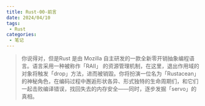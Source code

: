 ```yaml
---
title: Rust-00-前言
date: 2024/04/10
tags:
 - Rust
categories:
 - 笔记
---
```


> 你说得对，但是Rust 是由 Mozilla 自主研发的一款全新零开销抽象编程语言。语言采用一种被称作「RAII」 的资源管理机制，在这里，退出作用域的对象将触发「drop」方法，进而被销毀。你将扮演一位名为「Rustacean」的神秘角色，在编码过程中邂逅形状各异、形式独特的生命周期们，和它们一起击败编译错误，找回失去的内存安全——同时，逐步发掘「servo」的真相。